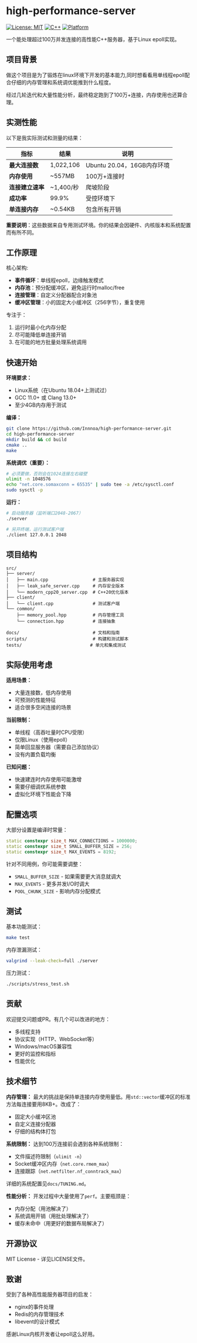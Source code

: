 # high-performance-server

[![License: MIT](https://img.shields.io/badge/License-MIT-yellow.svg)](https://opensource.org/licenses/MIT)
[![C++](https://img.shields.io/badge/C%2B%2B-20-blue.svg)](https://isocpp.org/)
[![Platform](https://img.shields.io/badge/platform-Linux-lightgrey.svg)](https://www.linux.org/)

一个能处理超过100万并发连接的高性能C++服务器，基于Linux epoll实现。

## 项目背景

做这个项目是为了锻炼在linux环境下开发的基本能力,同时想看看用单线程epoll配合仔细的内存管理和系统调优能推到什么程度。

经过几轮迭代和大量性能分析，最终稳定跑到了100万+连接，内存使用也还算合理。

## 实测性能

以下是我实际测试和测量的结果：

| 指标 | 结果 | 说明 |
|------|------|------|
| **最大连接数** | 1,022,106 | Ubuntu 20.04，16GB内存环境 |
| **内存使用** | ~557MB | 100万+连接时 |
| **连接建立速率** | ~1,400/秒 | 爬坡阶段 |
| **成功率** | 99.9% | 受控环境下 |
| **单连接内存** | ~0.54KB | 包含所有开销 |

**重要说明**：这些数据来自专用测试环境。你的结果会因硬件、内核版本和系统配置而有所不同。

## 工作原理

核心架构:

- **事件循环**：单线程epoll，边缘触发模式
- **内存池**：预分配缓冲区，避免运行时malloc/free
- **连接管理**：自定义分配器配合对象池
- **缓冲区管理**：小的固定大小缓冲区（256字节），重复使用

专注于：
1. 运行时最小化内存分配
2. 尽可能降低单连接开销  
3. 在可能的地方批量处理系统调用

## 快速开始

**环境要求：**
- Linux系统（在Ubuntu 18.04+上测试过）
- GCC 11.0+ 或 Clang 13.0+
- 至少4GB内存用于测试

**编译：**
```bash
git clone https://github.com/Innnoa/high-performance-server.git
cd high-performance-server
mkdir build && cd build
cmake ..
make 
```

**系统调优（重要）：**
```bash
# 必须要做，否则会在1024连接左右碰壁
ulimit -n 1048576
echo "net.core.somaxconn = 65535" | sudo tee -a /etc/sysctl.conf
sudo sysctl -p
```

**运行：**
```bash
# 启动服务器（监听端口2048-2067）
./server

# 另开终端，运行测试客户端
./client 127.0.0.1 2048
```

## 项目结构

```
src/
├── server/
│   ├── main.cpp                 # 主服务器实现
│   ├── leak_safe_server.cpp     # 内存安全版本
│   └── modern_cpp20_server.cpp  # C++20优化版本
├── client/
│   └── client.cpp               # 测试客户端
└── common/
    ├── memory_pool.hpp          # 内存管理工具
    └── connection.hpp           # 连接抽象

docs/                            # 文档和指南
scripts/                         # 构建和测试脚本  
tests/                          # 单元和集成测试
```

## 实际使用考虑

**适用场景：**
- 大量连接数，低内存使用
- 可预测的性能特征
- 适合很多空闲连接的场景

**当前限制：**
- 单线程（高吞吐量时CPU受限）
- 仅限Linux（使用epoll）
- 简单回显服务器（需要自己添加协议）
- 没有内置负载均衡

**已知问题：**
- 快速建连时内存使用可能激增
- 需要仔细调优系统参数
- 虚拟化环境下性能会下降

## 配置选项

大部分设置是编译时常量：

```cpp
static constexpr size_t MAX_CONNECTIONS = 1000000;
static constexpr size_t SMALL_BUFFER_SIZE = 256;
static constexpr size_t MAX_EVENTS = 8192;
```

针对不同用例，你可能需要调整：
- `SMALL_BUFFER_SIZE` - 如果需要更大消息就调大
- `MAX_EVENTS` - 更多并发I/O时调大
- `POOL_CHUNK_SIZE` - 影响内存分配模式

## 测试

基本功能测试：
```bash
make test
```

内存泄漏测试：
```bash
valgrind --leak-check=full ./server
```

压力测试：
```bash
./scripts/stress_test.sh
```

## 贡献

欢迎提交问题或PR。有几个可以改进的地方：

- 多线程支持
- 协议实现（HTTP、WebSocket等）
- Windows/macOS兼容性
- 更好的监控和指标
- 性能优化

## 技术细节

**内存管理：**
最大的挑战是保持单连接内存使用量低。用`std::vector`缓冲区的标准方法每连接要用8KB+。改成了：
- 固定大小缓冲区池
- 自定义连接分配器
- 仔细的结构体打包

**系统限制：**
达到100万连接前会遇到各种系统限制：
- 文件描述符限制（`ulimit -n`）
- Socket缓冲区内存（`net.core.rmem_max`）
- 连接跟踪（`net.netfilter.nf_conntrack_max`）

详细的系统配置见`docs/TUNING.md`。

**性能分析：**
开发过程中大量使用了`perf`。主要瓶颈是：
- 内存分配（用池解决了）
- 系统调用开销（用批处理解决了）
- 缓存未命中（用更好的数据布局解决了）

## 开源协议

MIT License - 详见LICENSE文件。

## 致谢

受到了各种高性能服务器项目的启发：
- nginx的事件处理
- Redis的内存管理技术
- libevent的设计模式

感谢Linux内核开发者让epoll这么好用。
